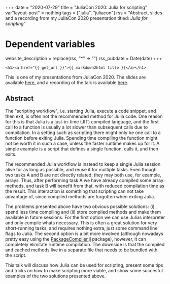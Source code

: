+++
date = "2020-07-29"
title = "JuliaCon 2020: Julia for scripting"
var"layout-post" = nothing
tags = ["julia", "juliacon"]
rss = "Abstract, slides and a recording from my JuliaCon 2020 presentation titled: *Julia for scripting*"

# Dependent variables
website_description = replace(rss, "*" => "")
rss_pubdate = Date(date)
+++

~~~
<h1><a href="{{ get_url }}">{{ markdown2html title }}</a></h1>
~~~

This is one of my presentations from JuliaCon 2020. The slides are available [here](slides), and a recording of the talk is available [here](https://youtu.be/IuwxE3m0_QQ).

## Abstract


The "scripting workflow", i.e. starting Julia, execute a code snippet, and then exit, is often not the recommended method for Julia code. One reason for this is that Julia is a just-in-time (JIT) compiled language, and the first call to a function is usually a lot slower than subsequent calls due to compilation. In a setting such as scripting there might only be one call to a function before exiting Julia. Spending time compiling the function might not be worth it in such a case, unless the faster runtime makes up for it. A simple example is a script that defines a single function, calls it, and then exits.

The recommended Julia workflow is instead to keep a single Julia session alive for as long as possible, and reuse it for multiple tasks. Even though two tasks A and B are not directly related, they may both use, for example, arrays. Thus, after performing task A we have already compiled some array methods, and task B will benefit from that, with reduced compilation time as the result. This interaction is something that scripting can not take advantage of, since compiled methods are forgotten when exiting Julia.

The problems presented above have two obvious possible solutions: (i) spend less time compiling and (ii) store compiled methods and make them available in future sessions. For the first option we can use Julias interpreter and only compile whats necessary. This is often a great solution for very short-running tasks, and requires nothing extra, just some command line flags to Julia. The second option is a bit more involved (although nowadays pretty easy using the [PackageCompiler.jl](https://github.com/JuliaLang/PackageCompiler.jl) package), however, it can completely elimitate runtime compilation. The downside is that the compiled and cached methods live in a separate file that needs to be bundled with the script.

This talk will discuss how Julia can be used for scripting, present some tips and tricks on how to make scripting more viable, and show some succesful examples of the two solutions presented above.

